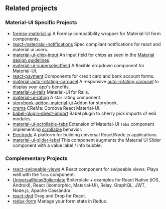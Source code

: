 ## Related projects

### Material-UI Specific Projects

- [formsy-material-ui](https://github.com/mbrookes/formsy-material-ui)
A Formsy compatibility wrapper for Material-UI form components.
- [react-materialui-notifications](https://github.com/puranjayjain/react-materialui-notifications) Spec compliant notifications for react and material ui users.
- [material-ui-chip-input](https://github.com/TeamWertarbyte/material-ui-chip-input) An input field for chips as seen in the [Material design guidelines](https://material.google.com/components/chips.html#chips-behavior).
- [material-ui-superselectfield](https://github.com/Sharlaan/material-ui-superselectfield) A flexible dropdown component for Material-UI.
- [react-payment](https://github.com/lorensr/react-payment) Components for credit card and bank account forms.
- [material-auto-rotating-carousel](https://github.com/TeamWertarbyte/material-auto-rotating-carousel) A responsive [auto-rotating carousel](https://material.google.com/growth-communications/onboarding.html#onboarding-top-user-benefits) to display your app's benefits.
- [material-ui-rails](https://github.com/towonzhou/material-ui-rails) Material-UI for Rails.
- [material-ui-rating](https://github.com/TeamWertarbyte/material-ui-rating) A star rating component.
- [storybook-addon-material-ui](https://github.com/sm-react/storybook-addon-material-ui)
Addon for storybook.
- [crema](https://bitbucket.org/pinturic/crema/) CReMa: Cordova React Material-UI.
- [babel-plugin-direct-import](https://github.com/umidbekkarimov/babel-plugin-direct-import) Babel plugin to cherry pick imports of es6 modules.
- [material-ui-scrollable-tabs](https://github.com/STORIS/material-ui-scrollable-tabs) Extension of Material-UI `Tabs` component implementing [scrollable](https://material.io/guidelines/components/tabs.html#tabs-types-of-tabs) behavior.
- [Electrode](http://www.electrode.io/docs/build_with_material_ui.html) A platform for building universal React/Node.js applications.
- [material-ui-slider-label](https://github.com/tariqwest/material-ui-slider-label) This component augments the Material UI Slider component with a value label / info bubble.

### Complementary Projects

- [react-swipeable-views](https://github.com/oliviertassinari/react-swipeable-views)
A React component for swipeable views. Plays well with the `Tabs` component.
- [UniversalRelayBoilerplate](https://github.com/codefoundries/UniversalRelayBoilerplate)
Boilerplate + examples for React Native (iOS, Android), React (isomorphic, Material-UI), Relay, GraphQL, JWT, Node.js, Apache Cassandra.
- [react-dnd](http://gaearon.github.io/react-dnd/examples-sortable-simple.html) Drag and Drop for React.
- [redux-form](http://redux-form.com/6.1.1/examples/material-ui/) Manage your form state in Redux.
